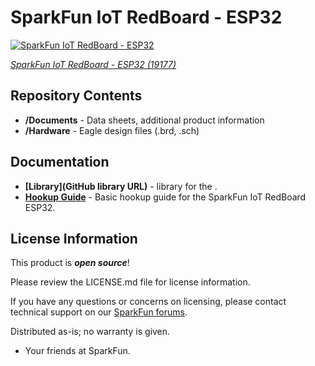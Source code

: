 SparkFun IoT RedBoard - ESP32
========================================

[![SparkFun IoT RedBoard - ESP32](https://cdn.sparkfun.com/assets/parts/1/8/8/0/0/ESP32_03.jpg)](https://www.sparkfun.com/products/19177)

[*SparkFun IoT RedBoard - ESP32 (19177)*](https://www.sparkfun.com/products/19177)

<Basic description of the part.>

Repository Contents
-------------------

* **/Documents** - Data sheets, additional product information
* **/Hardware** - Eagle design files (.brd, .sch)

Documentation
--------------
* **[Library](GitHub library URL)** - <LANGUAGE> library for the <PRODUCT NAME>.
* **[Hookup Guide](https://learn.sparkfun.com/tutorials/iot-redboard-esp32-development-board-hookup-guide)** - Basic hookup guide for the SparkFun IoT RedBoard ESP32.

 
License Information
-------------------

This product is _**open source**_! 

Please review the LICENSE.md file for license information. 

If you have any questions or concerns on licensing, please contact technical support on our [SparkFun forums](https://forum.sparkfun.com/viewforum.php?f=152).

Distributed as-is; no warranty is given.

- Your friends at SparkFun.

_<COLLABORATION CREDIT>_
